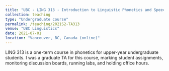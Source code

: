 ```yaml
---
title: "UBC - LING 313 - Introduction to Linguistic Phonetics and Speech Science"
collection: teaching
type: "Undergraduate course"
permalink: /teaching/2021S2-TA313
venue: "UBC Linguistics"
date: 2021-07-01
location: "Vancouver, BC, Canada (online)"
---
```


LING 313 is a one-term course in phonetics for upper-year undergraduate students. I was a graduate TA for this course, marking student assignments, monitoring discussion boards, running labs, and holding office hours.
